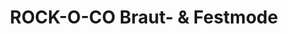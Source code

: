 ---
title: "ROCK-O-CO Braut- & Festmode"
url: /leinefelde-worbis/rock-o-co-braut-und-festmode/
shop: Kleidung
---